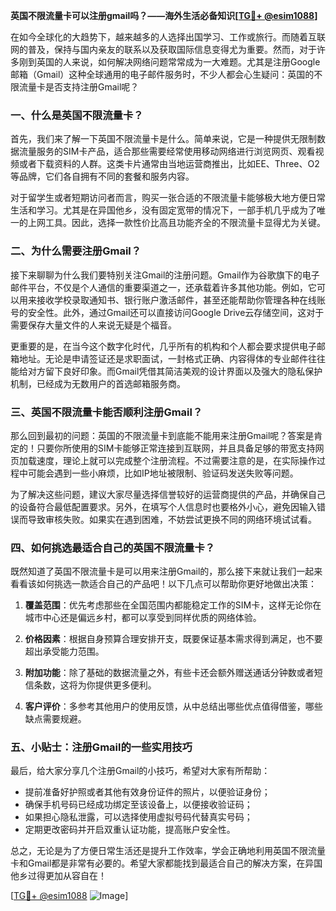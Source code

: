 **英国不限流量卡可以注册gmail吗？——海外生活必备知识[[TG💪+ @esim1088](https://t.me/s/esim1088)]**

在如今全球化的大趋势下，越来越多的人选择出国学习、工作或旅行。而随着互联网的普及，保持与国内亲友的联系以及获取国际信息变得尤为重要。然而，对于许多刚到英国的人来说，如何解决网络问题常常成为一大难题。尤其是注册Google邮箱（Gmail）这种全球通用的电子邮件服务时，不少人都会心生疑问：英国的不限流量卡是否支持注册Gmail呢？

### 一、什么是英国不限流量卡？

首先，我们来了解一下英国不限流量卡是什么。简单来说，它是一种提供无限制数据流量服务的SIM卡产品，适合那些需要经常使用移动网络进行浏览网页、观看视频或者下载资料的人群。这类卡片通常由当地运营商推出，比如EE、Three、O2等品牌，它们各自拥有不同的套餐和服务内容。

对于留学生或者短期访问者而言，购买一张合适的不限流量卡能够极大地方便日常生活和学习。尤其是在异国他乡，没有固定宽带的情况下，一部手机几乎成为了唯一的上网工具。因此，选择一款性价比高且功能齐全的不限流量卡显得尤为关键。

### 二、为什么需要注册Gmail？

接下来聊聊为什么我们要特别关注Gmail的注册问题。Gmail作为谷歌旗下的电子邮件平台，不仅是个人通信的重要渠道之一，还承载着许多其他功能。例如，它可以用来接收学校录取通知书、银行账户激活邮件，甚至还能帮助你管理各种在线账号的安全性。此外，通过Gmail还可以直接访问Google Drive云存储空间，这对于需要保存大量文件的人来说无疑是个福音。

更重要的是，在当今这个数字化时代，几乎所有的机构和个人都会要求提供电子邮箱地址。无论是申请签证还是求职面试，一封格式正确、内容得体的专业邮件往往能给对方留下良好印象。而Gmail凭借其简洁美观的设计界面以及强大的隐私保护机制，已经成为无数用户的首选邮箱服务商。

### 三、英国不限流量卡能否顺利注册Gmail？

那么回到最初的问题：英国的不限流量卡到底能不能用来注册Gmail呢？答案是肯定的！只要你所使用的SIM卡能够正常连接到互联网，并且具备足够的带宽支持网页加载速度，理论上就可以完成整个注册流程。不过需要注意的是，在实际操作过程中可能会遇到一些小麻烦，比如IP地址被限制、验证码发送失败等问题。

为了解决这些问题，建议大家尽量选择信誉较好的运营商提供的产品，并确保自己的设备符合最低配置要求。另外，在填写个人信息时也要格外小心，避免因输入错误而导致审核失败。如果实在遇到困难，不妨尝试更换不同的网络环境试试看。

### 四、如何挑选最适合自己的英国不限流量卡？

既然知道了英国不限流量卡是可以用来注册Gmail的，那么接下来就让我们一起来看看该如何挑选一款适合自己的产品吧！以下几点可以帮助你更好地做出决策：

1. **覆盖范围**：优先考虑那些在全国范围内都能稳定工作的SIM卡，这样无论你在城市中心还是偏远乡村，都可以享受到同样优质的网络体验。
   
2. **价格因素**：根据自身预算合理安排开支，既要保证基本需求得到满足，也不要超出承受能力范围。
   
3. **附加功能**：除了基础的数据流量之外，有些卡还会额外赠送通话分钟数或者短信条数，这将为你提供更多便利。
   
4. **客户评价**：多参考其他用户的使用反馈，从中总结出哪些优点值得借鉴，哪些缺点需要规避。

### 五、小贴士：注册Gmail的一些实用技巧

最后，给大家分享几个注册Gmail的小技巧，希望对大家有所帮助：
- 提前准备好护照或者其他有效身份证件的照片，以便验证身份；
- 确保手机号码已经成功绑定至该设备上，以便接收验证码；
- 如果担心隐私泄露，可以选择使用虚拟号码代替真实号码；
- 定期更改密码并开启双重认证功能，提高账户安全性。

总之，无论是为了方便日常生活还是提升工作效率，学会正确地利用英国不限流量卡和Gmail都是非常有必要的。希望大家都能找到最适合自己的解决方案，在异国他乡过得更加从容自在！

[[TG💪+ @esim1088](https://t.me/s/esim1088) ![Image](https://i.postimg.cc/4NQfJmqS/Snipaste-2025-05-13-00-14-12.png)]